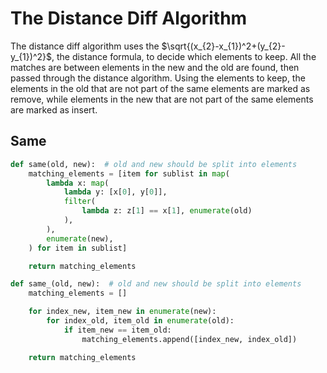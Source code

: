 # The Distance Diff Algorithm

The distance diff algorithm uses the $\sqrt{(x_{2}-x_{1})^2+(y_{2}-y_{1})^2}$, the distance formula, to decide which elements to keep. All the matches are between elements in the new and the old are found, then passed through the distance algorithm. Using the elements to keep, the elements in the old that are not part of the same elements are marked as remove, while elements in the new that are not part of the same elements are marked as insert.

## Same

```python
def same(old, new):  # old and new should be split into elements
    matching_elements = [item for sublist in map(
        lambda x: map(
            lambda y: [x[0], y[0]],
            filter(
                lambda z: z[1] == x[1], enumerate(old)
            ),
        ),
        enumerate(new),
    ) for item in sublist]

    return matching_elements
```

```python
def same_(old, new):  # old and new should be split into elements
    matching_elements = []

    for index_new, item_new in enumerate(new):
        for index_old, item_old in enumerate(old):
            if item_new == item_old:
                matching_elements.append([index_new, index_old])

    return matching_elements
```
